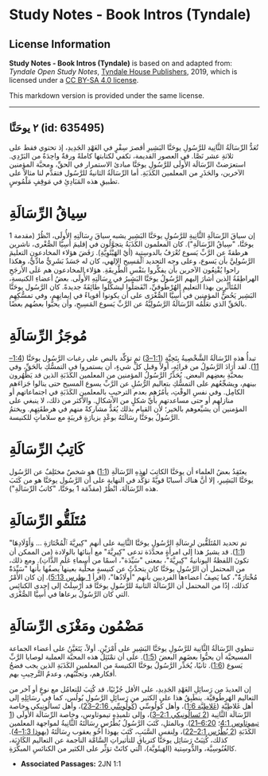 # Study Notes - Book Intros (Tyndale)

## License Information

**Study Notes - Book Intros (Tyndale)** is based on and adapted from: _Tyndale Open Study Notes_, [Tyndale House Publishers](https://tyndaleopenresources.com/), 2019, which is licensed under a [CC BY-SA 4.0 license](https://creativecommons.org/licenses/by-sa/4.0/legalcode.en).

This markdown version is provided under the same license.



--------------------------------

## ٢ يوحَنَّا (id: 635495)

تُعَدُّ الرِّسَالَةُ الثَّانِية للرَّسُولِ يوحَنَّا البَشِيرِ أقصرَ سِفْرٍ في العَهْدِ الجَدِيدِ، إذ تحتوي فقط على ثلاثةِ عشر نَصَّا. في العصور القديمة، تكفي لكتابتها كاملةً ورقةٌ واحِدَةٌ من البَرْدِي. استعرَضتْ الرِّسَالَة الأُولَى للرَّسُولِ يوحَنَّا مبادئ الاستمرار في الحقِّ، ومحبَّة المؤمنين الآخرين، والحَذَرِ من المعلمين الكَذَبَةِ. أما الرِّسَالَةُ الثانيةُ للرَّسُول فتقدِّم لنا مثالاً على تطبيقِ هذه المَبَادِئِ في مَوقِفٍ مَلْمُوسٍ.

سِياقُ الرِّسَالَةِ
===================

إن سياقَ الرِّسَالَةِ الثَّانِيةِ للرَّسُولِ يوحَنَّا البَشِيرِ يشبه سياقَ رِسَالَتِهِ الأُولَى، انْظُرْ (مقدمة 1 يوحَنَّا، "سِياقُ الرِّسَالَةِ"). كان المعلمون الكَذَبَةُ يتجوَّلُون في إقليمَ أَسِيَّا الصُّغْرى، ناشرين هرطقةً عن الرَّبِّ يَسوع تُعْرَفُ بالدوسِتية (أيْ الهَيْئَوِيَّةِ). رَفَضَ هؤلاء المخادعون التعليمَ الرَّسُولِيَّ بأن يَسوع، وعلى وجه التحديد ٱلْمَسِيحِ الإلهي، كان له جَسَدٌ بَشَرِيٌّ مادِّيٌّ، وهكذا راحوا يُقْنِعُون الآخرين بأن يفكِّروا بنَفْسِ الطَّرِيقَةِ. هؤلاء المخادعون هم عَلَى الأرجَحِ الهراطِقَةُ الذين أشارَ إليهم الرَّسُولُ يوحَنَّا البَشِيرُ في رِسَالَتِهِ الأُولَى. بعضُ أعضاءِ الكنيسةِ، المُتَأثِّرِين بهذا التعليمِ الهُرْطُوقيِّ، انْفَصَلُوا ليشكِّلوا طائِفَةً جديدةً. كان الرَّسُول يوحَنَّا البَشِير يَحُضُّ المؤمنين في أَسِيَّا الصُّغْرَى على أن يكونوا أقوياءً في إيمانِهِم، وفي تمسُّكِهِم بالحَقِّ الذي تعَلِّمُه الرِّسَالَةُ الرَّسُولِيَّةُ عن الرَّبِّ يَسوع المَسِيحِ، وأن يحبُّوا بعضُهم بعضًا.

مُوجَزُ الرِّسَالَةِ
====================

تبدأُ هذه الرِّسَالَةُ الشَّخْصِيةُ بِتَحِيَّةٍ ([1:1–3](https://ref.ly/2John1:1-2John1:3)) ثم تؤكِّد بالنص على رغبات الرَّسُول يوحَنَّا ([1:4–11](https://ref.ly/2John1:4-2John1:11)). لقد أَرَادَ الرَّسُولُ من قرائِهِ، أولاً وقبل كلِّ شيءٍ، أن يستمروا في التمسُّكِ بالحَقِّ، وفي بمحبَّةِ بعضِهم البعض. يُحَذِّرُ الرَّسُولُ المؤمنين من المعلمين الكَذَبَةِ الذين قد يَظْهُرون بينهم، ويشجِّعُهم على التمسُّكِ بتعاليم الرُّسُلِ عن الرَّبِّ يسوع المسيح حتى ينالوا جَزاءَهم الكامِل. وفي نفسِ الوقْتِ، يأمُرُهم بعدم الترحيبِ بالمعلمين الكَذَبَةِ في اجتماعاتهم أو منازلهم أو حتى مساعدتهم بأيِّ شكلٍ من الأشكالِ. والأكثر من ذلك، لا ينبغي على المؤمنين أن يشيِّعوهم بالخير؛ لأن القيام بذلك يُعَدُّ مشاركةً منهم في هرطقَتِهِم. ويختمُ الرَّسُولُ يوحَنَّا رِسَالَتَهُ بوعْدٍ بزيارَةٍ قريبَةٍ مع سلاماتٍ للكنيسة.

كَاتِبُ الرِّسَالَةِ
====================

يعتَقِدُ بعضُ العلماء أن يوحَنَّا الكاتِبَ لهذِهِ الرِّسَالَةِ ([1:1](https://ref.ly/2John1:1)) هو شخصٌ مختَلِفٌ عن الرَّسُول يوحَنَّا البَشِيرِ، إلا أنَّ هناك أسبابًا قويَّةً تؤكِّد في النهاية على أن الرَّسُول يوحَنَّا هو من كَتَبَ هذه الرِّسَالَةَ، انْظُرْ (مقدِّمَة 1 يوحَنَّا، "كاتبُ الرِّسَالَةِ").

مُتَلَقُّو الرِّسَالَةِ
=======================

تم تحديد المُتَلَقُّين لرِسَالَةِ الرَّسُولِ يوحَنَّا الثَّانِية على أنهم "كِيرِيَّةَ ٱلْمُخْتَارَةِ ... وَأَوْلَادِهَا" ([1:1](https://ref.ly/2John1:1)). قد يشيرُ هذا إلى امرأَةٍ محدَّدَة تدعى "كِيرِيَّةَ" مع أبنائها بالولادة (من الممكن أن تكونَ اللفظةُ اليونانيةُ "كِيرِيَّةَ"، بمعنى "سَيِّدَة"، اسمًا من أسماءِ عَلَمِ الذَّاتِ). ومع ذلك، من المحتمل أن الرَّسُولِ يوحَنَّا كان يتحدَّثُ عن كنيسةٍ محلِّية بعينها يصفُها بأنها "سَيِّدَةٌَ مُخْتارَةٌَ"، كما يَصِفُ أعضاءها الفرديين بأنهم "أَولَادُها"، (اقرأ [1 بطرس 5:13](https://ref.ly/1Pet5:13)). إن كان الأَمْرُ كذلك، إذًا من المحتمل أن الرِّسَالَةَ الثانيةَ للرَّسُولِ يوحَنَّا قد أُرْسِلَتْ إلى إحدى الكنائِس التي كان الرَّسُولُ يرعاها في أَسِيَّا الصُّغْرَى.

مَضْمُون ومَغْزَى الرِّسَالَةِ
==============================

تنطوي الرِّسَالَةُ الثَّانِية للرَّسُولِ يوحَنَّا البَشِيرِ على أَمْرَيْن. أولاً، يَتَعَيَّنُ على أعضاء الجماعة المسيحيَّة أن يحبُّوا بعضَهم البعضَ ([1:5](https://ref.ly/2John1:5)). على أن تمْتَثِلُ هذه المحبَّة العملية لوصايا الرَّبِّ يَسوع ([1:6](https://ref.ly/2John1:6)). ثانيًا، يُحَذِّر الرَّسُولُ يوحَنَّا الكنيسةَ من المعلمين الكَذَبَةِ الذين يجب فضحُ أفكارهم، وتجنُّبُهم، وعدمُ التَّرحِيبِ بهم.

إن العديدَ من رَسائِلِ العَهْدِ الجَدِيدِ، على الأقل جُزْئيًا، قد كُتِبَ للتعامُل مع نوعٍ أو آخر من التعاليم الهَرطُوقيَّة. ينطَبِقُ هذا على الكثير من رَسائِلِ الرَّسُولِ بُولُس، كما في رسَائِلِهِ إلى أهل غَلاطِيَّة ([غَلاطِيَّة 1:6](https://ref.ly/Gal1:6))، وأهل كُولُوسِّي ([كُولُوسِّي 2:16–23](https://ref.ly/Col2:16-Col2:23))، وأهل تَسالُونِيكي وخاصة الرِّسَالَة الثَّانِية ([2 تَسالُونِيكي 2:1–3](https://ref.ly/2Thess2:1-2Thess2:3))، وإلى تلميذِهِ تيموثاوس، وخاصة الرِّسَالَة الأُولَى ([1 تيموثاوس 4:1](https://ref.ly/1Tim4:1)؛ [6:20–21](https://ref.ly/1Tim6:20-1Tim6:21)). وبالمثلِ، كَتَبَ الرَّسُولُ بُطْرُس رِسَالَتَهُ الثَّانِيةُ لمواجهة المعلمين الكَذَبَةِ ([2 بُطْرُس 2:1–22](https://ref.ly/2Pet2:1-2Pet2:22))، ولِنفس السَّبَبِ، كَتَبَ يهوذا أَخُو يعقوب رِسَالَتَهُ ([يهوذا 1:3–4](https://ref.ly/Jude1:3-Jude1:4)). كذلك، كُتِبَتْ رَسَائِل يوحَنَّا كترياقٍ للتأثيراتِ السَّامَّة الناجمة عن التعاليم الكَاذِبَة، كالغُنُوسِيَّة، والدُّوسِتية (الهَيئَويَّة)، التي كانَتْ تؤثِّر على الكثير من الكنائسِ المبكِّرَةِ.

* **Associated Passages:** 2JN 1:1

